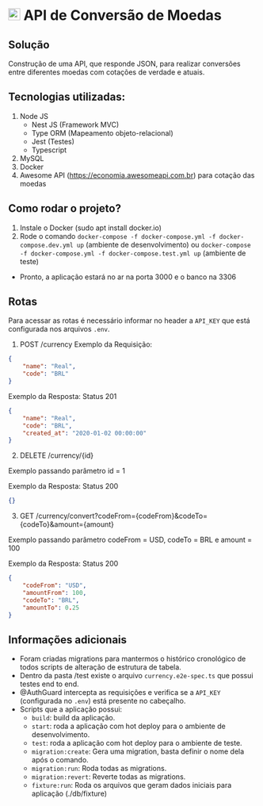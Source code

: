 # <img src="https://avatars1.githubusercontent.com/u/7063040?v=4&s=200.jpg" alt="HU" width="24" /> API de Conversão de Moedas

## Solução
Construção de uma API, que responde JSON, para realizar conversões entre diferentes moedas com cotações de verdade e atuais.

## Tecnologias utilizadas:
1. Node JS
    - Nest JS (Framework MVC)
    - Type ORM (Mapeamento objeto-relacional)
    - Jest (Testes)
    - Typescript
2. MySQL
3. Docker
4. Awesome API (https://economia.awesomeapi.com.br) para cotação das moedas

## Como rodar o projeto?
1. Instale o Docker (sudo apt install docker.io)
2. Rode o comando `docker-compose -f docker-compose.yml -f docker-compose.dev.yml up` (ambiente de desenvolvimento) ou `docker-compose -f docker-compose.yml -f docker-compose.test.yml up` (ambiente de teste)
- Pronto, a aplicação estará no ar na porta 3000 e o banco na 3306

## Rotas
Para acessar as rotas é necessário informar no header a `API_KEY` que está configurada nos arquivos `.env`.

1. POST /currency
Exemplo da Requisição:
```json
{
	"name": "Real",
	"code": "BRL"
}
```

Exemplo da Resposta:
Status 201
```json
{
	"name": "Real",
	"code": "BRL",
    "created_at": "2020-01-02 00:00:00"
}
```

2. DELETE /currency/{id}

Exemplo passando parâmetro id = 1

Exemplo da Resposta:
Status 200 
```json
{}
```

3. GET /currency/convert?codeFrom={codeFrom}&codeTo={codeTo}&amount={amount}

Exemplo passando parâmetro codeFrom = USD, codeTo = BRL e amount = 100 

Exemplo da Resposta:
Status 200 
```json
{
    "codeFrom": "USD",
    "amountFrom": 100,
    "codeTo": "BRL",
    "amountTo": 0.25
}
```

## Informações adicionais
- Foram criadas migrations para mantermos o histórico cronológico de todos scripts de alteração de estrutura de tabela.
- Dentro da pasta /test existe o arquivo `currency.e2e-spec.ts` que possui testes end to end.
- @AuthGuard intercepta as requisições e verifica se a `API_KEY` (configurada no `.env`) está presente no cabeçalho.
- Scripts que a aplicação possui:
    - `build`: build da aplicação.
    - `start`: roda a aplicação com hot deploy para o ambiente de desenvolvimento.
    - `test`: roda a aplicação com hot deploy para o ambiente de teste.
    - `migration:create`: Gera uma migration, basta definir o nome dela após o comando.
    - `migration:run`: Roda todas as migrations.
    - `migration:revert`: Reverte todas as migrations.
    - `fixture:run`: Roda os arquivos que geram dados iniciais para aplicação (./db/fixture)